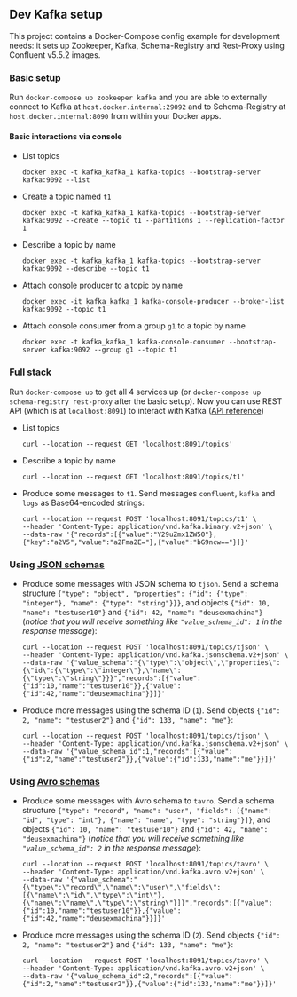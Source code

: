## Dev Kafka setup

This project contains a Docker-Compose config example for development needs: it sets up Zookeeper, Kafka,
Schema-Registry and Rest-Proxy using Confluent v5.5.2 images.

### Basic setup

Run `docker-compose up zookeeper kafka` and you are able to externally connect to Kafka at `host.docker.internal:29092`
and to Schema-Registry at `host.docker.internal:8090` from within your Docker apps.

#### Basic interactions via console

- List topics
    ```console
    docker exec -t kafka_kafka_1 kafka-topics --bootstrap-server kafka:9092 --list
    ```
- Create a topic named `t1`
    ```console
    docker exec -t kafka_kafka_1 kafka-topics --bootstrap-server kafka:9092 --create --topic t1 --partitions 1 --replication-factor 1
    ```
- Describe a topic by name
    ```console
    docker exec -t kafka_kafka_1 kafka-topics --bootstrap-server kafka:9092 --describe --topic t1
    ```
- Attach console producer to a topic by name
    ```console
    docker exec -it kafka_kafka_1 kafka-console-producer --broker-list kafka:9092 --topic t1
    ```
- Attach console consumer from a group `g1` to a topic by name
    ```console
    docker exec -t kafka_kafka_1 kafka-console-consumer --bootstrap-server kafka:9092 --group g1 --topic t1
    ```

### Full stack

Run `docker-compose up` to get all 4 services up (or `docker-compose up schema-registry rest-proxy` after the basic setup).
Now you can use REST API (which is at `localhost:8091`) to interact with Kafka
([API reference](https://docs.confluent.io/5.5.2/kafka-rest/api.html))

- List topics
    ```
    curl --location --request GET 'localhost:8091/topics'
    ```
- Describe a topic by name
    ```
    curl --location --request GET 'localhost:8091/topics/t1'
    ```
- Produce some messages to `t1`. Send messages `confluent`, `kafka` and `logs` as Base64-encoded strings:
    ```curl
    curl --location --request POST 'localhost:8091/topics/t1' \
    --header 'Content-Type: application/vnd.kafka.binary.v2+json' \
    --data-raw '{"records":[{"value":"Y29uZmx1ZW50"},{"key":"a2V5","value":"a2Fma2E="},{"value":"bG9ncw=="}]}'
    ```

### Using [JSON schemas](https://json-schema.org/)

- Produce some messages with JSON schema to `tjson`. Send a schema structure
`{"type": "object", "properties": {"id": {"type": "integer"}, "name": {"type": "string"}}}`,
and objects `{"id": 10, "name": "testuser10"}` and `{"id": 42, "name": "deusexmachina"}`
(*notice that you will receive something like `"value_schema_id": 1` in the response message*):
    ```
    curl --location --request POST 'localhost:8091/topics/tjson' \
    --header 'Content-Type: application/vnd.kafka.jsonschema.v2+json' \
    --data-raw '{"value_schema":"{\"type\":\"object\",\"properties\":{\"id\":{\"type\":\"integer\"},\"name\":{\"type\":\"string\"}}}","records":[{"value":{"id":10,"name":"testuser10"}},{"value":{"id":42,"name":"deusexmachina"}}]}'
    ```
- Produce more messages using the schema ID (`1`). Send objects `{"id": 2, "name": "testuser2"}` and `{"id": 133, "name": "me"}`:
    ```
    curl --location --request POST 'localhost:8091/topics/tjson' \
    --header 'Content-Type: application/vnd.kafka.jsonschema.v2+json' \
    --data-raw '{"value_schema_id":1,"records":[{"value":{"id":2,"name":"testuser2"}},{"value":{"id":133,"name":"me"}}]}'
    ```

### Using [Avro schemas](https://avro.apache.org/)

- Produce some messages with Avro schema to `tavro`. Send a schema structure
`{"type": "record", "name": "user", "fields": [{"name": "id", "type": "int"}, {"name": "name", "type": "string"}]}`,
and objects `{"id": 10, "name": "testuser10"}` and `{"id": 42, "name": "deusexmachina"}`
(*notice that you will receive something like `"value_schema_id": 2` in the response message*):
    ```curl
    curl --location --request POST 'localhost:8091/topics/tavro' \
    --header 'Content-Type: application/vnd.kafka.avro.v2+json' \
    --data-raw '{"value_schema":"{\"type\":\"record\",\"name\":\"user\",\"fields\":[{\"name\":\"id\",\"type\":\"int\"},{\"name\":\"name\",\"type\":\"string\"}]}","records":[{"value":{"id":10,"name":"testuser10"}},{"value":{"id":42,"name":"deusexmachina"}}]}'
    ```
- Produce more messages using the schema ID (`2`). Send objects `{"id": 2, "name": "testuser2"}` and `{"id": 133, "name": "me"}`:
    ```curl
    curl --location --request POST 'localhost:8091/topics/tavro' \
    --header 'Content-Type: application/vnd.kafka.avro.v2+json' \
    --data-raw '{"value_schema_id":2,"records":[{"value":{"id":2,"name":"testuser2"}},{"value":{"id":133,"name":"me"}}]}'
    ```
